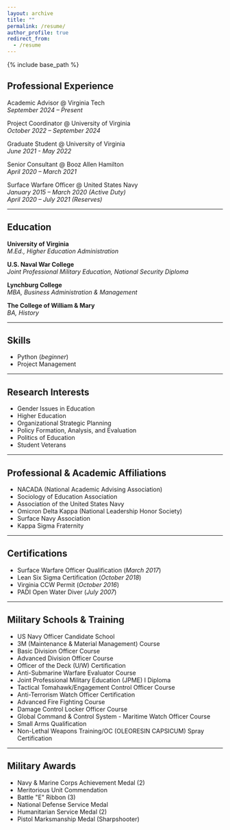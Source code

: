 ```yaml
---
layout: archive
title: ""
permalink: /resume/
author_profile: true
redirect_from:
  - /resume
---
```


{% include base_path %}


## Professional Experience

Academic Advisor @ Virginia Tech  
_September 2024 – Present_  

Project Coordinator @ University of Virginia  
_October 2022 – September 2024_  

Graduate Student @ University of Virginia  
_June 2021 - May 2022_  

Senior Consultant @ Booz Allen Hamilton  
_April 2020 – March 2021_  

Surface Warfare Officer @ United States Navy  
_January 2015 – March 2020 (Active Duty)_  
_April 2020 – July 2021 (Reserves)_  

---
## Education

**University of Virginia**  
*M.Ed., Higher Education Administration*  

**U.S. Naval War College**  
*Joint Professional Military Education, National Security Diploma*  

**Lynchburg College**  
*MBA, Business Administration & Management*  

**The College of William & Mary**  
*BA, History*  

---
## Skills

- Python (_beginner_)  
- Project Management  

---
## Research Interests

- Gender Issues in Education  
- Higher Education  
- Organizational Strategic Planning  
- Policy Formation, Analysis, and Evaluation  
- Politics of Education  
- Student Veterans  

---
## Professional & Academic Affiliations

- NACADA (National Academic Advising Association)  
- Sociology of Education Association  
- Association of the United States Navy  
- Omicron Delta Kappa (National Leadership Honor Society)  
- Surface Navy Association  
- Kappa Sigma Fraternity  

---
## Certifications

- Surface Warfare Officer Qualification (_March 2017_)  
- Lean Six Sigma Certification (_October 2018_)  
- Virginia CCW Permit (_October 2016_)  
- PADI Open Water Diver (_July 2007_)  

---
## Military Schools & Training  

- US Navy Officer Candidate School  
- 3M (Maintenance & Material Management) Course  
- Basic Division Officer Course  
- Advanced Division Officer Course  
- Officer of the Deck (U/W) Certification  
- Anti-Submarine Warfare Evaluator Course  
- Joint Professional Military Education (JPME) I  Diploma
- Tactical Tomahawk/Engagement Control Officer Course  
- Anti-Terrorism Watch Officer Certification  
- Advanced Fire Fighting Course  
- Damage Control Locker Officer Course  
- Global Command & Control System - Maritime Watch Officer Course  
- Small Arms Qualification  
- Non-Lethal Weapons Training/OC (OLEORESIN CAPSICUM) Spray Certification  

---
## Military Awards  

- Navy & Marine Corps Achievement Medal (2)  
- Meritorious Unit Commendation  
- Battle "E" Ribbon (3)  
- National Defense Service Medal  
- Humanitarian Service Medal (2)  
- Pistol Marksmanship Medal (Sharpshooter)  